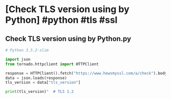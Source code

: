 # [Check TLS version using by Python] #python #tls #ssl

## Check TLS version using by Python.py

```python
# Python 3.5.2-slim

import json
from tornado.httpclient import HTTPClient

response = HTTPClient().fetch("https://www.howsmyssl.com/a/check").body.decode()
data = json.loads(response)
tls_version = data["tls_version"]

print(tls_version)"  # TLS 1.2
```

